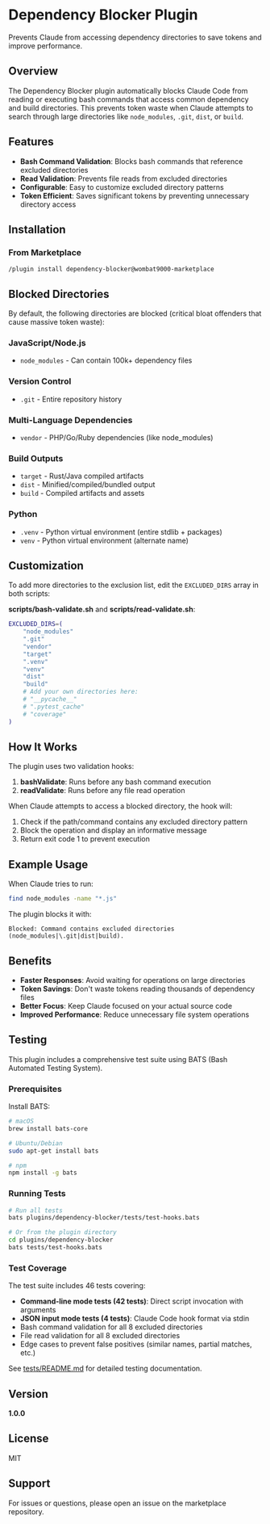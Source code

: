 # Dependency Blocker Plugin

Prevents Claude from accessing dependency directories to save tokens and improve performance.

## Overview

The Dependency Blocker plugin automatically blocks Claude Code from reading or executing bash commands that access common dependency and build directories. This prevents token waste when Claude attempts to search through large directories like `node_modules`, `.git`, `dist`, or `build`.

## Features

- **Bash Command Validation**: Blocks bash commands that reference excluded directories
- **Read Validation**: Prevents file reads from excluded directories
- **Configurable**: Easy to customize excluded directory patterns
- **Token Efficient**: Saves significant tokens by preventing unnecessary directory access

## Installation

### From Marketplace

```shell
/plugin install dependency-blocker@wombat9000-marketplace
```

## Blocked Directories

By default, the following directories are blocked (critical bloat offenders that cause massive token waste):

### JavaScript/Node.js
- `node_modules` - Can contain 100k+ dependency files

### Version Control
- `.git` - Entire repository history

### Multi-Language Dependencies
- `vendor` - PHP/Go/Ruby dependencies (like node_modules)

### Build Outputs
- `target` - Rust/Java compiled artifacts
- `dist` - Minified/compiled/bundled output
- `build` - Compiled artifacts and assets

### Python
- `.venv` - Python virtual environment (entire stdlib + packages)
- `venv` - Python virtual environment (alternate name)

## Customization

To add more directories to the exclusion list, edit the `EXCLUDED_DIRS` array in both scripts:

**scripts/bash-validate.sh** and **scripts/read-validate.sh**:
```bash
EXCLUDED_DIRS=(
    "node_modules"
    ".git"
    "vendor"
    "target"
    ".venv"
    "venv"
    "dist"
    "build"
    # Add your own directories here:
    # "__pycache__"
    # ".pytest_cache"
    # "coverage"
)
```

## How It Works

The plugin uses two validation hooks:

1. **bashValidate**: Runs before any bash command execution
2. **readValidate**: Runs before any file read operation

When Claude attempts to access a blocked directory, the hook will:
1. Check if the path/command contains any excluded directory pattern
2. Block the operation and display an informative message
3. Return exit code 1 to prevent execution

## Example Usage

When Claude tries to run:
```bash
find node_modules -name "*.js"
```

The plugin blocks it with:
```
Blocked: Command contains excluded directories (node_modules|\.git|dist|build).
```

## Benefits

- **Faster Responses**: Avoid waiting for operations on large directories
- **Token Savings**: Don't waste tokens reading thousands of dependency files
- **Better Focus**: Keep Claude focused on your actual source code
- **Improved Performance**: Reduce unnecessary file system operations

## Testing

This plugin includes a comprehensive test suite using BATS (Bash Automated Testing System).

### Prerequisites

Install BATS:

```bash
# macOS
brew install bats-core

# Ubuntu/Debian
sudo apt-get install bats

# npm
npm install -g bats
```

### Running Tests

```bash
# Run all tests
bats plugins/dependency-blocker/tests/test-hooks.bats

# Or from the plugin directory
cd plugins/dependency-blocker
bats tests/test-hooks.bats
```

### Test Coverage

The test suite includes 46 tests covering:
- **Command-line mode tests (42 tests)**: Direct script invocation with arguments
- **JSON input mode tests (4 tests)**: Claude Code hook format via stdin
- Bash command validation for all 8 excluded directories
- File read validation for all 8 excluded directories
- Edge cases to prevent false positives (similar names, partial matches, etc.)

See [tests/README.md](tests/README.md) for detailed testing documentation.

## Version

**1.0.0**

## License

MIT

## Support

For issues or questions, please open an issue on the marketplace repository.
